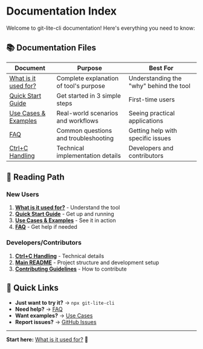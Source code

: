# Documentation Index

Welcome to git-lite-cli documentation! Here's everything you need to know:

## 📚 Documentation Files

| Document                                       | Purpose                                | Best For                                |
| ---------------------------------------------- | -------------------------------------- | --------------------------------------- |
| [What is it used for?](WHAT_IS_IT_USED_FOR.md) | Complete explanation of tool's purpose | Understanding the "why" behind the tool |
| [Quick Start Guide](QUICK_START.md)            | Get started in 3 simple steps          | First-time users                        |
| [Use Cases & Examples](USE_CASES.md)           | Real-world scenarios and workflows     | Seeing practical applications           |
| [FAQ](FAQ.md)                                  | Common questions and troubleshooting   | Getting help with specific issues       |
| [Ctrl+C Handling](CTRL_C_HANDLING.md)          | Technical implementation details       | Developers and contributors             |

## 🎯 Reading Path

### New Users

1. **[What is it used for?](WHAT_IS_IT_USED_FOR.md)** - Understand the tool
2. **[Quick Start Guide](QUICK_START.md)** - Get up and running
3. **[Use Cases & Examples](USE_CASES.md)** - See it in action
4. **[FAQ](FAQ.md)** - Get help if needed

### Developers/Contributors

1. **[Ctrl+C Handling](CTRL_C_HANDLING.md)** - Technical details
2. **[Main README](../README.md)** - Project structure and development setup
3. **[Contributing Guidelines](../CONTRIBUTING.md)** - How to contribute

## 🚀 Quick Links

- **Just want to try it?** → `npx git-lite-cli`
- **Need help?** → [FAQ](FAQ.md)
- **Want examples?** → [Use Cases](USE_CASES.md)
- **Report issues?** → [GitHub Issues](https://github.com/NikhilKatkuri/git-lite-cli/issues)

---

**Start here:** [What is it used for?](WHAT_IS_IT_USED_FOR.md) 📖

